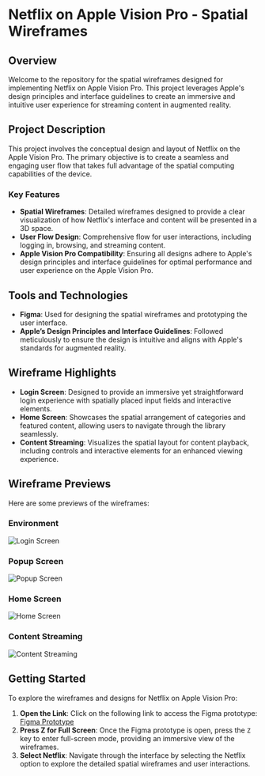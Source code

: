 # Netflix on Apple Vision Pro - Spatial Wireframes

## Overview

Welcome to the repository for the spatial wireframes designed for implementing Netflix on Apple Vision Pro. This project leverages Apple's design principles and interface guidelines to create an immersive and intuitive user experience for streaming content in augmented reality.

## Project Description

This project involves the conceptual design and layout of Netflix on the Apple Vision Pro. The primary objective is to create a seamless and engaging user flow that takes full advantage of the spatial computing capabilities of the device.

### Key Features

- **Spatial Wireframes**: Detailed wireframes designed to provide a clear visualization of how Netflix's interface and content will be presented in a 3D space.
- **User Flow Design**: Comprehensive flow for user interactions, including logging in, browsing, and streaming content.
- **Apple Vision Pro Compatibility**: Ensuring all designs adhere to Apple's design principles and interface guidelines for optimal performance and user experience on the Apple Vision Pro.

## Tools and Technologies

- **Figma**: Used for designing the spatial wireframes and prototyping the user interface.
- **Apple’s Design Principles and Interface Guidelines**: Followed meticulously to ensure the design is intuitive and aligns with Apple's standards for augmented reality.

## Wireframe Highlights

- **Login Screen**: Designed to provide an immersive yet straightforward login experience with spatially placed input fields and interactive elements.
- **Home Screen**: Showcases the spatial arrangement of categories and featured content, allowing users to navigate through the library seamlessly.
- **Content Streaming**: Visualizes the spatial layout for content playback, including controls and interactive elements for an enhanced viewing experience.

## Wireframe Previews

Here are some previews of the wireframes:

### Environment

![Login Screen](https://drive.google.com/uc?export=view&id=1QqeJ10Vn_Bu7SLOurgQjWlRoOn6VA7vg)

### Popup Screen

![Popup Screen](https://drive.google.com/uc?export=view&id=1xehmEBpAc_wqn5UMfU1FA2x2GD3KSM3K)

### Home Screen

![Home Screen](https://drive.google.com/uc?export=view&id=15Bkv3EzZ7v82-I6X-i3CSJFEnPzoTA_f)

### Content Streaming

![Content Streaming](https://drive.google.com/uc?export=view&id=1VsR5zvvPlTFjxyyaNSlSsBeXz6pIn0gH)




## Getting Started 

To explore the wireframes and designs for Netflix on Apple Vision Pro:

1. **Open the Link**: Click on the following link to access the Figma prototype:
   [Figma Prototype](https://www.figma.com/proto/5i4IARCoPzT7caGqQ0oJqv?node-id=0-1&t=Jm3PypLV54Trm50t-6)
2. **Press Z for Full Screen**: Once the Figma prototype is open, press the `Z` key to enter full-screen mode, providing an immersive view of the wireframes.
3. **Select Netflix**: Navigate through the interface by selecting the Netflix option to explore the detailed spatial wireframes and user interactions.
